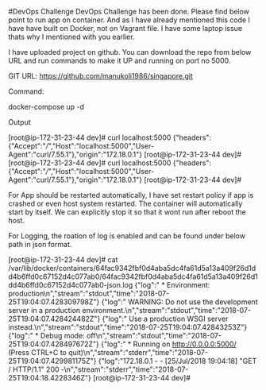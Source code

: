 #DevOps Challenge
DevOps Challenge has been done. Please find below point to run app on container. And as I have already mentioned this code I have have built on Docker, not on Vagrant file. I have some laptop issue thats why I mentioned with you earlier. 

I have uploaded project on github. You can download the repo from below URL and run commands to make it UP and running on port no 5000. 

GIT URL: 
https://github.com/manukoli1986/singapore.git

Command:

docker-compose up -d

Output

[root@ip-172-31-23-44 dev]# curl localhost:5000
{"headers":{"Accept":"*/*","Host":"localhost:5000","User-Agent":"curl/7.55.1"},"origin":"172.18.0.1"}
[root@ip-172-31-23-44 dev]#[root@ip-172-31-23-44 dev]# curl localhost:5000
{"headers":{"Accept":"*/*","Host":"localhost:5000","User-Agent":"curl/7.55.1"},"origin":"172.18.0.1"}
[root@ip-172-31-23-44 dev]#



For App should be restarted automatically, I have set restart policy if app is crashed or even host system restarted. The container will automatically start by itself. We can explicitly stop it so that it wont run after reboot the host. 

For Logging, the roation of log is enabled and can be found under below path in json format.

[root@ip-172-31-23-44 dev]# cat /var/lib/docker/containers/64fac9342fbf0d4aba5dc4fa61d5a13a409f26d1dd4b6ffd0c67152d4c077ab0/64fac9342fbf0d4aba5dc4fa61d5a13a409f26d1dd4b6ffd0c67152d4c077ab0-json.log
{"log":" * Environment: production\n","stream":"stdout","time":"2018-07-25T19:04:07.428309798Z"}
{"log":"   WARNING: Do not use the development server in a production environment.\n","stream":"stdout","time":"2018-07-25T19:04:07.428424482Z"}
{"log":"   Use a production WSGI server instead.\n","stream":"stdout","time":"2018-07-25T19:04:07.42843253Z"}
{"log":" * Debug mode: off\n","stream":"stdout","time":"2018-07-25T19:04:07.428497672Z"}
{"log":" * Running on http://0.0.0.0:5000/ (Press CTRL+C to quit)\n","stream":"stderr","time":"2018-07-25T19:04:07.429981175Z"}
{"log":"172.18.0.1 - - [25/Jul/2018 19:04:18] \"GET / HTTP/1.1\" 200 -\n","stream":"stderr","time":"2018-07-25T19:04:18.4228346Z"}
[root@ip-172-31-23-44 dev]#

